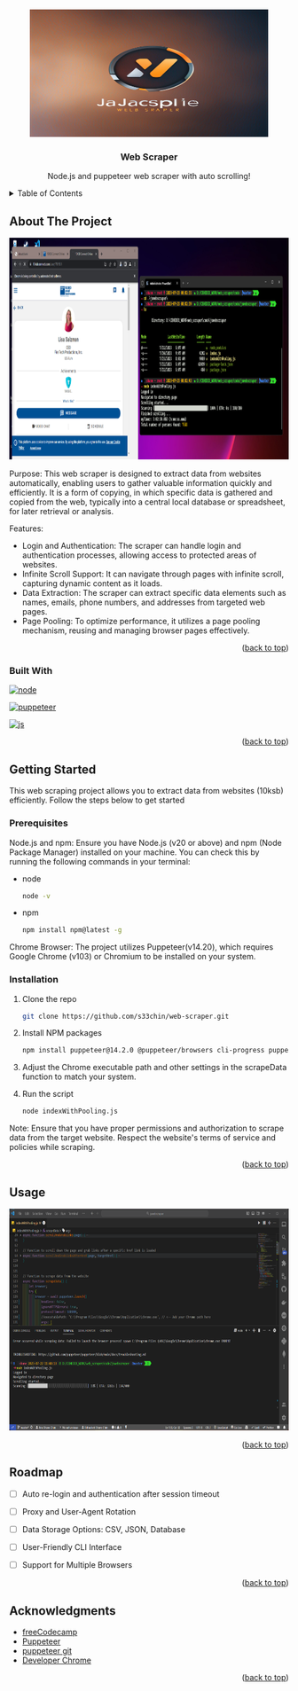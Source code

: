 <!-- Improved compatibility of back to top link: See: https://github.com/othneildrew/Best-README-Template/pull/73 -->
<a name="readme-top"></a>


<!-- PROJECT SHIELDS -->
<!--
*** I'm using markdown "reference style" links for readability.
*** Reference links are enclosed in brackets [ ] instead of parentheses ( ).
*** See the bottom of this document for the declaration of the reference variables
*** for contributors-url, forks-url, etc. This is an optional, concise syntax you may use.
*** https://www.markdownguide.org/basic-syntax/#reference-style-links
-->


<!-- PROJECT LOGO -->
<br />
<div align="center">
  <a href="https://github.com/s33chin/web-scraper">
    <img src="images/logo_hd.png" alt="Logo" width="430" height="230">
  </a>

  <h3 align="center">Web Scraper</h3>

  <p align="center">
    Node.js and puppeteer web scraper with auto scrolling!
  </p>
</div>



<!-- TABLE OF CONTENTS -->
<details>
  <summary>Table of Contents</summary>
  <ol>
    <li>
      <a href="#about-the-project">About The Project</a>
      <ul>
        <li><a href="#built-with">Built With</a></li>
      </ul>
    </li>
    <li>
      <a href="#getting-started">Getting Started</a>
      <ul>
        <li><a href="#prerequisites">Prerequisites</a></li>
        <li><a href="#installation">Installation</a></li>
      </ul>
    </li>
    <li><a href="#usage">Usage</a></li>
    <li><a href="#roadmap">Roadmap</a></li>
    <li><a href="#acknowledgments">Acknowledgments</a></li>
  </ol>
</details>



<!-- ABOUT THE PROJECT -->
## About The Project

<div align="center">
<img src="https://github.com/s33chin/web-scraper/blob/main/images/Screenshot%202023-07-23%20151911.png" alt="img" width="700" height="400">
</div>


Purpose: This web scraper is designed to extract data from websites automatically, enabling users to gather valuable information quickly and efficiently. It is a form of copying, in which specific data is gathered and copied from the web, typically into a central local database or spreadsheet, for later retrieval or analysis.

Features:
* Login and Authentication: The scraper can handle login and authentication processes, allowing access to protected areas of websites.
* Infinite Scroll Support: It can navigate through pages with infinite scroll, capturing dynamic content as it loads.
* Data Extraction: The scraper can extract specific data elements such as names, emails, phone numbers, and addresses from targeted web pages.
* Page Pooling: To optimize performance, it utilizes a page pooling mechanism, reusing and managing browser pages effectively.



<p align="right">(<a href="#readme-top">back to top</a>)</p>



### Built With


<p align="left"><a href="https://nodejs.org/en/" target="_blank" rel="noreferrer"><img src="https://www.vectorlogo.zone/logos/nodejs/nodejs-ar21.svg" alt="node" width="80" height="60"/></a></p><p align="left"><a href="https://pptr.dev/" target="_blank" rel="noreferrer"> <img src="https://www.vectorlogo.zone/logos/pptrdev/pptrdev-official.svg" alt="puppeteer" width="80" height="80"/></a></p><p align="left"><a href="https://www.ecma-international.org/" target="_blank" rel="noreferrer"><img src="https://www.vectorlogo.zone/logos/javascript/javascript-horizontal.svg" alt="js" width="180" height="60"/></a></p>

<p align="right">(<a href="#readme-top">back to top</a>)</p>



<!-- GETTING STARTED -->
## Getting Started

This web scraping project allows you to extract data from websites (10ksb) efficiently. Follow the steps below to get started

### Prerequisites

Node.js and npm: Ensure you have Node.js (v20 or above) and npm (Node Package Manager) installed on your machine. You can check this by running the following commands in your terminal:

* node
  ```sh
  node -v
  ```
* npm
  ```sh
  npm install npm@latest -g
  ```

Chrome Browser: The project utilizes Puppeteer(v14.20), which requires Google Chrome (v103) or Chromium to be installed on your system.

### Installation



1. Clone the repo
   ```sh
   git clone https://github.com/s33chin/web-scraper.git
   ```
2. Install NPM packages
   ```sh
   npm install puppeteer@14.2.0 @puppeteer/browsers cli-progress puppeteer-core   
   ```
3. Adjust the Chrome executable path and other settings in the scrapeData     function to match your system.

4. Run the script
   ```sh
   node indexWithPooling.js
   ```  

Note: Ensure that you have proper permissions and authorization to scrape data from the target website. Respect the website's terms of service and policies while scraping.

<p align="right">(<a href="#readme-top">back to top</a>)</p>



<!-- USAGE EXAMPLES -->
## Usage
<p align="center">
  <img width="700" height="400 align="center" src="https://github.com/s33chin/web-scraper/blob/main/images/Screenshot%202023-07-22%20120334.png" alt="demo"/>
</p>


<p align="right">(<a href="#readme-top">back to top</a>)</p>



<!-- ROADMAP -->
## Roadmap

- [ ] Auto re-login and authentication after session timeout
- [ ] Proxy and User-Agent Rotation
- [ ] Data Storage Options: CSV, JSON, Database
- [ ] User-Friendly CLI Interface
- [ ] Support for Multiple Browsers


<p align="right">(<a href="#readme-top">back to top</a>)</p>


<!-- ACKNOWLEDGMENTS -->
## Acknowledgments


* [freeCodecamp](https://www.freecodecamp.org/news/web-scraping-in-javascript-with-puppeteer/)
* [Puppeteer](https://pptr.dev/)
* [puppeteer git](https://github.com/puppeteer/puppeteer)
* [Developer Chrome](https://developer.chrome.com/docs/puppeteer/)


<p align="right">(<a href="#readme-top">back to top</a>)</p>



<!-- MARKDOWN LINKS & IMAGES -->
<!-- https://www.markdownguide.org/basic-syntax/#reference-style-links -->
[contributors-shield]: https://img.shields.io/github/contributors/othneildrew/Best-README-Template.svg?style=for-the-badge
[contributors-url]: https://github.com/othneildrew/Best-README-Template/graphs/contributors
[forks-shield]: https://img.shields.io/github/forks/othneildrew/Best-README-Template.svg?style=for-the-badge
[forks-url]: https://github.com/othneildrew/Best-README-Template/network/members
[stars-shield]: https://img.shields.io/github/stars/othneildrew/Best-README-Template.svg?style=for-the-badge
[stars-url]: https://github.com/othneildrew/Best-README-Template/stargazers
[issues-shield]: https://img.shields.io/github/issues/othneildrew/Best-README-Template.svg?style=for-the-badge
[issues-url]: https://github.com/othneildrew/Best-README-Template/issues
[license-shield]: https://img.shields.io/github/license/othneildrew/Best-README-Template.svg?style=for-the-badge
[license-url]: https://github.com/othneildrew/Best-README-Template/blob/master/LICENSE.txt
[linkedin-shield]: https://img.shields.io/badge/-LinkedIn-black.svg?style=for-the-badge&logo=linkedin&colorB=555
[linkedin-url]: https://linkedin.com/in/othneildrew
[product-screenshot]: <img src="images/screenshot.png" alt="Logo" width="130" height="130">

